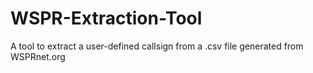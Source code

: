 # WSPR-Extraction-Tool
A tool to extract a user-defined callsign from a .csv file generated from WSPRnet.org
